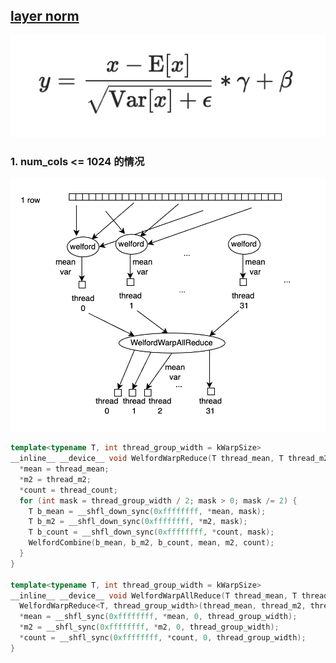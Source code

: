 <!--
 * @Author: liu kang
 * @Date: 2024-06-22 23:24:34
 * @LastEditors: fade
 * @LastEditTime: 2024-06-22 23:24:34
 * @FilePath: \Notes\cuda\oneflow\layernorm.md
 * @Description: 
 * 
 * Copyright (c) 2024 by ${git_name_email}, All Rights Reserved. 
-->
## [layer norm](https://mp.weixin.qq.com/s?__biz=MzU5ODY2MTk3Nw==&mid=2247486307&idx=1&sn=71ed328371124d59c69298b54725aa1f&chksm=fe418555c9360c4376d62799df3cfdbddfb62d020016056f3d366c427adef64ee8d2d17f9393&cur_album_id=1680032651186864138&scene=190#rd)


![图 0](../../images/52e12298f720cb1675273d1a7c839509d161da416e071331d7d0b9f4cf0f903b.png)  

### 1. num_cols <= 1024 的情况
![图 1](../../images/22fa7e9a866fb60b5f24c2eaf60987df98e7cf5b21f90c027324d065f3504b4a.png)  
```cpp
template<typename T, int thread_group_width = kWarpSize>
__inline__ __device__ void WelfordWarpReduce(T thread_mean, T thread_m2, T thread_count, T* mean, T* m2, T* count) {
  *mean = thread_mean;
  *m2 = thread_m2;
  *count = thread_count;
  for (int mask = thread_group_width / 2; mask > 0; mask /= 2) {
    T b_mean = __shfl_down_sync(0xffffffff, *mean, mask);
    T b_m2 = __shfl_down_sync(0xffffffff, *m2, mask);
    T b_count = __shfl_down_sync(0xffffffff, *count, mask);
    WelfordCombine(b_mean, b_m2, b_count, mean, m2, count);
  }
}

template<typename T, int thread_group_width = kWarpSize>
__inline__ __device__ void WelfordWarpAllReduce(T thread_mean, T thread_m2, T thread_count, T* mean, T* m2, T* count) {
  WelfordWarpReduce<T, thread_group_width>(thread_mean, thread_m2, thread_count, mean, m2, count);
  *mean = __shfl_sync(0xffffffff, *mean, 0, thread_group_width);
  *m2 = __shfl_sync(0xffffffff, *m2, 0, thread_group_width);
  *count = __shfl_sync(0xffffffff, *count, 0, thread_group_width);
}
```
